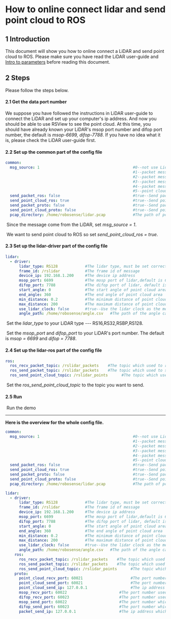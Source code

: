 # How to online connect lidar and send point cloud to ROS



## 1 Introduction

This document will show you how to online connect a LiDAR and send point cloud to ROS. Please make sure you have read the LiDAR user-guide and [Intro to parameters](../intro/parameter_intro.md) before reading this document.



## 2 Steps

Please follow the steps below. 



#### 2.1 Get the data port number

We suppose you have followed the instructions in LiDAR user-guide to connect the LiDAR and set up your computer's ip address. And now you should be able to use RSView to see the point cloud. At this time, you should have already known your LiDAR's msop port number and difop port number, the default is *msop-6699, difop-7788*. If you have no idea what it is, please check the LiDAR user-guide first.



#### 2.2 Set up the common part of the config file

```yaml
common:
  msg_source: 1                                         #0--not use Lidar
                                                        #1--packet message come from online lidar
                                                        #2--packet message come from ROS or ROS2
                                                        #3--packet message come from Pcap bag
                                                        #4--packet message come from Protobuf-UDP
                                                        #5--point cloud from Protobuf-UDP
  send_packet_ros: false                                #true--Send packet through ROS or ROS2(Used to record packet)
  send_point_cloud_ros: true                            #true--Send point cloud through ROS or ROS2
  send_packet_proto: false                              #true--Send packet through Protobuf-UDP
  send_point_cloud_proto: false                         #true--Send point cloud through Protobuf-UDP
  pcap_directory: /home/robosense/lidar.pcap            #The path of pcap file
```

​	Since the message come from the LiDAR, set *msg_source = 1*. 

​	We want to send point cloud to ROS so set *send_point_cloud_ros = true*.



#### 2.3 Set up the lidar-driver part of the config file

```yaml
lidar:
  - driver:
      lidar_type: RS128            #The lidar type, must be set correctly
      frame_id: /rslidar           #The frame id of message
      device_ip: 192.168.1.200     #The device ip address
      msop_port: 6699              #The mosp port of lidar,default is 6699
      difop_port: 7788             #The difop port of lidar, default is 7788
      start_angle: 0               #The start angle of point cloud area
      end_angle: 360               #The end angle of point cloud area
      min_distance: 0.2            #The minimum distance of point cloud area
      max_distance: 200            #The maximum distance of point cloud area
      use_lidar_clock: false       #true--Use the lidar clock as the message timestamp;false-- Use the system clock as the time stamp  
      angle_path: /home/robosense/angle.csv   #The path of the angle calibration file. For latest version lidars, there is no need to use this file.
```

​	Set the *lidar_type*  to your LiDAR type --- RS16,RS32,RSBP,RS128.

​	Set the *msop_port* and *difop_port*  to your LiDAR's port number. The default is *msop = 6699* and *difop = 7788*.



#### 2.4 Set up the lidar-ros part of the config file

```yaml
ros:
  ros_recv_packet_topic: /rslidar_packets    #The topic which used to reveice lidar packets from ROS
  ros_send_packet_topic: /rslidar_packets    #The topic which used to send lidar packets through ROS
  ros_send_point_cloud_topic: /rslidar_points      #The topic which used to send point cloud through ROS
```

​	Set the *ros_send_point_cloud_topic*  to the topic you want to send. 



#### 2.5 Run

​	Run the demo 



---



**Here is the overview for the whole config file.**

```yaml
common:
  msg_source: 1                                         #0--not use Lidar
                                                        #1--packet message come from online lidar
                                                        #2--packet message come from ROS or ROS2
                                                        #3--packet message come from Pcap bag
                                                        #4--packet message come from Protobuf-UDP
                                                        #5--point cloud from Protobuf-UDP
  send_packet_ros: false                                #true--Send packet through ROS or ROS2(Used to record packet)
  send_point_cloud_ros: true                            #true--Send point cloud through ROS or ROS2
  send_packet_proto: false                              #true--Send packet through Protobuf-UDP
  send_point_cloud_proto: false                         #true--Send point cloud through Protobuf-UDP
  pcap_directory: /home/robosense/lidar.pcap            #The path of pcap file

lidar:
  - driver:
      lidar_type: RS128            #The lidar type, must be set correctly
      frame_id: /rslidar           #The frame id of message
      device_ip: 192.168.1.200     #The device ip address
      msop_port: 6699              #The mosp port of lidar,default is 6699
      difop_port: 7788             #The difop port of lidar, default is 7788
      start_angle: 0               #The start angle of point cloud area
      end_angle: 360               #The end angle of point cloud area
      min_distance: 0.2            #The minimum distance of point cloud area
      max_distance: 200            #The maximum distance of point cloud area
      use_lidar_clock: false       #true--Use the lidar clock as the message timestamp;false-- Use the system clock as the time stamp  
      angle_path: /home/robosense/angle.csv   #The path of the angle calibration file. For latest version lidars, there is no need to use this file.
    ros:
      ros_recv_packet_topic: /rslidar_packets    #The topic which used to reveice lidar packets from ROS
      ros_send_packet_topic: /rslidar_packets    #The topic which used to send lidar packets through ROS
      ros_send_point_cloud_topic: /rslidar_points      #The topic which used to send point cloud through ROS
    proto:
      point_cloud_recv_port: 60021                     #The port number used for receiving point cloud 
      point_cloud_send_port: 60021                     #The port number which the point cloud will be send to
      point_cloud_send_ip: 127.0.0.1                   #The ip address which the point cloud will be send to 
      msop_recv_port: 60022                       #The port number used for receiving lidar msop packets
      difop_recv_port: 60023                      #The port number used for receiving lidar difop packets
      msop_send_port: 60022                       #The port number which the msop packets will be send to 
      difop_send_port: 60023                      #The port number which the difop packets will be send to 
      packet_send_ip: 127.0.0.1                   #The ip address which the lidar packets will be send to
```







 